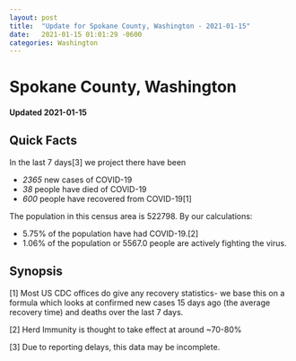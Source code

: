 ```yaml
---
layout: post
title:  "Update for Spokane County, Washington - 2021-01-15"
date:   2021-01-15 01:01:29 -0600
categories: Washington
---
```


# Spokane County, Washington
#### Updated 2021-01-15

## Quick Facts

In the last 7 days[3] we project there have been
- *2365* new cases of COVID-19
- *38* people have died of COVID-19
- *600* people have recovered from COVID-19[1]

The population in this census area is 522798. By our calculations:
- 5.75% of the population have had COVID-19.[2]
- 1.06% of the population or 5567.0 people are actively fighting the virus.

## Synopsis




[1] Most US CDC offices do give any recovery statistics- we base this on a formula which looks at confirmed new cases
15 days ago (the average recovery time) and deaths over the last 7 days.

[2] Herd Immunity is thought to take effect at around ~70-80%

[3] Due to reporting delays, this data may be incomplete.
 
    